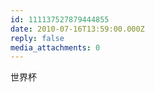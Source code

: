 ```yaml
---
id: 111137527879444855
date: 2010-07-16T13:59:00.000Z
reply: false
media_attachments: 0
---
```


世界杯 ​​​​

